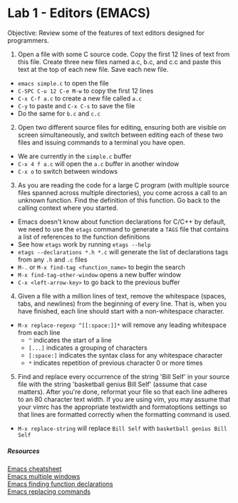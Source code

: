 # Lab 1 - Editors (EMACS)

Objective: Review some of the features of text editors designed for programmers.

1. Open a file with some C source code. Copy the first 12 lines of text from
this file. Create three new files named a.c, b.c, and c.c and paste this text
at the top of each new file. Save each new file.

  * `emacs simple.c` to open the file
  * `C-SPC C-u 12 C-e M-w` to copy the first 12 lines
  * `C-x C-f a.c` to create a new file called `a.c`
  * `C-y` to paste and `C-x C-s` to save the file
  * Do the same for `b.c` and `c.c`

2. Open two different source files for editing, ensuring both are visible on
screen simultaneously, and switch between editing each of these two files and
issuing commands to a terminal you have open.

  * We are currently in the `simple.c` buffer
  * `C-x 4 f a.c` will open the `a.c` buffer in another window
  * `C-x o` to switch between windows  

3. As you are reading the code for a large C program (with multiple source
files spanned across multiple directories), you come across a call to an
unknown function. Find the definition of this function. Go back to the
calling context where you started.

  * Emacs doesn't know about function declarations for C/C++ by default, we
  need to use the `etags` command to generate a `TAGS` file that contains
  a list of references to the function definitions
  * See how `etags` work by running `etags --help`
  * `etags --declarations *.h *.c` will generate the list of declarations
  tags from any `.h` and `.c` files
  * `M-.` or `M-x find-tag <function_name>` to begin the search
  * `M-x find-tag-other-window` opens a new buffer window
  * `C-x <left-arrow-key>` to go back to the previous buffer  

4. Given a file with a million lines of text, remove the whitespace (spaces,
tabs, and newlines) from the beginning of every line. That is, when you have
finished, each line should start with a non-whitespace character.

  * `M-x replace-regexp ^[[:space:]]*` will remove any leading whitespace from
  each line
    * `^` indicates the start of a line
    * `[...]` indicates a grouping of characters
    * `[:space:]` indicates the syntax class for any whitespace character
    * `*` indicates repetition of previous character 0 or more times

5. Find and replace every occurrence of the string 'Bill Self' in your source
file with the string 'basketball genius Bill Self' (assume that case matters).
After you're done, reformat your file so that each line adheres to an 80
character text width. If you are using vim, you may assume that your vimrc has
the appropriate textwidth and formatoptions settings so that lines are formatted
correctly when the formatting command is used.

  * `M-x replace-string` will replace `Bill Self` with `basketball genius Bill
  Self`
  

##### Resources

[Emacs cheatsheet](http://www.rgrjr.com/emacs/emacs_cheat.html)  
[Emacs multiple windows](https://www.fnal.gov/docs/products/emacs/emacs/emacs_20.html#SEC156)  
[Emacs finding function declarations](http://stackoverflow.com/questions/4759211/what-is-the-short-cut-key-to-jump-to-declaration-in-emacs)  
[Emacs replacing commands](https://www.gnu.org/software/emacs/manual/html_node/emacs/Replace.html)
